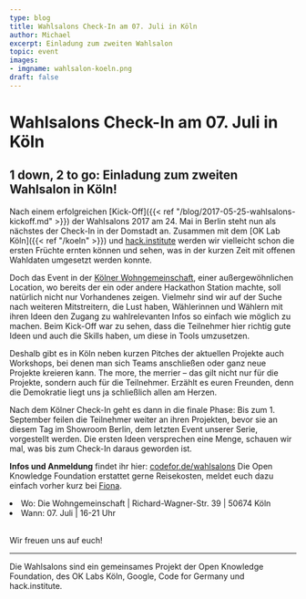 ```yaml
---
type: blog
title: Wahlsalons Check-In am 07. Juli in Köln
author: Michael
excerpt: Einladung zum zweiten Wahlsalon
topic: event
images:
- imgname: wahlsalon-koeln.png
draft: false
---
```


# Wahlsalons Check-In am 07. Juli in Köln

## 1 down, 2 to go: Einladung zum zweiten Wahlsalon in Köln!

Nach einem erfolgreichen [Kick-Off]({{< ref "/blog/2017-05-25-wahlsalons-kickoff.md" >}}) der Wahlsalons 2017 am 24. Mai in Berlin steht nun als nächstes der Check-In in der Domstadt an. Zusammen mit dem [OK Lab Köln]({{< ref "/koeln" >}}) und <a href="https://hack.institute">hack.institute</a> werden wir vielleicht schon die ersten Früchte ernten können und sehen, was in der kurzen Zeit mit offenen Wahldaten umgesetzt werden konnte.

Doch das Event in der <a href="http://www.die-wohngemeinschaft.net">Kölner Wohngemeinschaft</a>, einer außergewöhnlichen Location, wo bereits der ein oder andere Hackathon Station machte, soll natürlich nicht nur Vorhandenes zeigen. Vielmehr sind wir auf der Suche nach weiteren Mitstreitern, die Lust haben, Wählerinnen und Wählern mit ihren Ideen den Zugang zu wahlrelevanten Infos so einfach wie möglich zu machen. Beim Kick-Off war zu sehen, dass die Teilnehmer hier richtig gute Ideen und auch die Skills haben, um diese in Tools umzusetzen.

Deshalb gibt es in Köln neben kurzen Pitches der aktuellen Projekte auch Workshops, bei denen man sich Teams anschließen oder ganz neue Projekte kreieren kann. The more, the merrier – das gilt nicht nur für die Projekte, sondern auch für die Teilnehmer. Erzählt es euren Freunden, denn die Demokratie liegt uns ja schließlich allen am Herzen.

Nach dem Kölner Check-In geht es dann in die finale Phase: Bis zum 1. September feilen die Teilnehmer weiter an ihren Projekten, bevor sie an diesem Tag im Showroom Berlin, dem letzten Event unserer Serie, vorgestellt werden. Die ersten Ideen versprechen eine Menge, schauen wir mal, was bis zum Check-In daraus geworden ist.

<b>Infos und Anmeldung</b> findet ihr hier: <a href="https://codefor.de/wahlsalons">codefor.de/wahlsalons</a>
Die Open Knowledge Foundation erstattet gerne Reisekosten, meldet euch dazu einfach vorher kurz bei <a href="mailto:fiona.krakenbuerger@okfn.de">Fiona</a>.


<li>Wo: Die Wohngemeinschaft | Richard-Wagner-Str. 39 | 50674 Köln</li>
<li>Wann: 07. Juli | 16-21 Uhr </li><br>

Wir freuen uns auf euch!

<hr>

Die Wahlsalons sind ein gemeinsames Projekt der Open Knowledge Foundation, des OK Labs Köln, Google, Code for Germany und hack.institute.
